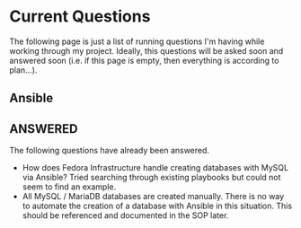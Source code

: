 Current Questions
=================

The following page is just a list of running questions I'm having while working through my project. Ideally, this questions will be asked soon and answered soon (i.e. if this page is empty, then everything is according to plan...).

## Ansible


## ANSWERED

The following questions have already been answered.

* How does Fedora Infrastructure handle creating databases with MySQL via Ansible? Tried searching through existing playbooks but could not seem to find an example.
 * All MySQL / MariaDB databases are created manually. There is no way to automate the creation of a database with Ansible in this situation. This should be referenced and documented in the SOP later.